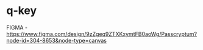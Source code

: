 # q-key

FIGMA - https://www.figma.com/design/9zZgeq9ZTXKxymtFB0aoWg/Passcryptum?node-id=304-8653&node-type=canvas
